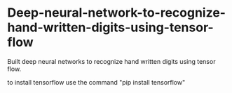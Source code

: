 # Deep-neural-network-to-recognize-hand-written-digits-using-tensor-flow
Built deep  neural networks to recognize hand written digits using tensor flow.

to install  tensorflow use the command "pip install tensorflow"

